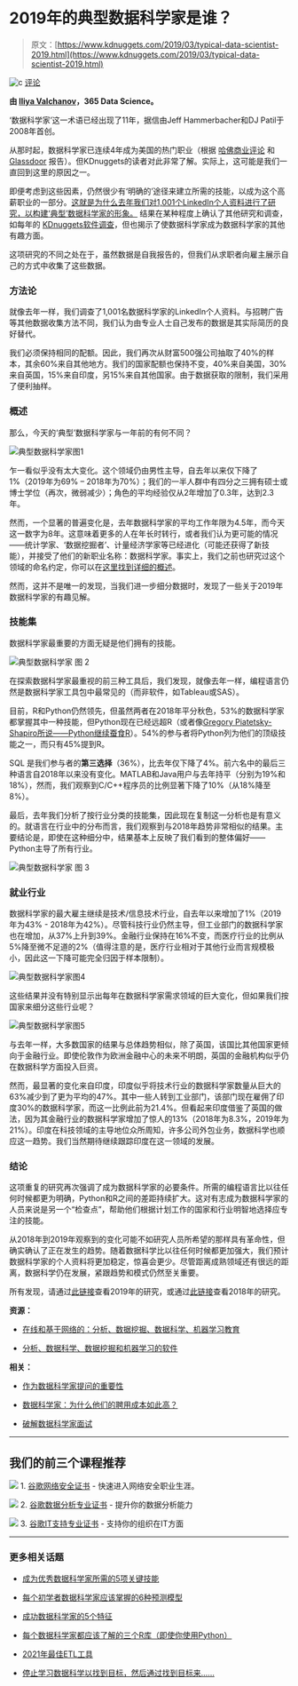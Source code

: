 # 2019年的典型数据科学家是谁？

> 原文：[https://www.kdnuggets.com/2019/03/typical-data-scientist-2019.html](https://www.kdnuggets.com/2019/03/typical-data-scientist-2019.html)

![c](../Images/3d9c022da2d331bb56691a9617b91b90.png) [评论](#comments)

**由 [Iliya Valchanov](https://www.kdnuggets.com/author/iliya-valchanov "Posts by Iliya Valchanov")，365 Data Science。**

‘数据科学家’这一术语已经出现了11年，据信由Jeff Hammerbacher和DJ Patil于2008年首创。

从那时起，数据科学家已连续4年成为美国的热门职业（根据 [哈佛商业评论](https://hbr.org/2012/10/data-scientist-the-sexiest-job-of-the-21st-century) 和 [Glassdoor](https://www.glassdoor.com/List/Best-Jobs-in-America-LST_KQ0,20.htm) 报告）。但KDnuggets的读者对此非常了解。实际上，这可能是我们一直回到这里的原因之一。

即便考虑到这些因素，仍然很少有‘明确的’途径来建立所需的技能，以成为这个高薪职业的一部分。[这就是为什么去年我们对1,001个LinkedIn个人资料进行了研究，以构建‘典型’数据科学家的形象。](https://www.kdnuggets.com/2017/12/research-1001-data-scientist-profiles.html) 结果在某种程度上确认了其他研究和调查，如每年的 [KDnuggets软件调查](https://www.kdnuggets.com/2018/05/poll-tools-analytics-data-science-machine-learning-results.html)，但也揭示了使数据科学家成为数据科学家的其他有趣方面。

这项研究的不同之处在于，虽然数据是自我报告的，但我们从求职者向雇主展示自己的方式中收集了这些数据。

### 方法论

就像去年一样，我们调查了1,001名数据科学家的LinkedIn个人资料。与招聘广告等其他数据收集方法不同，我们认为由专业人士自己发布的数据是其实际简历的良好替代。

我们必须保持相同的配额。因此，我们再次从财富500强公司抽取了40%的样本，其余60%来自其他地方。我们的国家配额也保持不变，40%来自美国，30%来自英国，15%来自印度，另15%来自其他国家。由于数据获取的限制，我们采用了便利抽样。

### 概述

那么，今天的‘典型’数据科学家与一年前的有何不同？

![典型数据科学家图1](../Images/4577248a730503ab2d0154f1d37d235f.png)

乍一看似乎没有太大变化。这个领域仍由男性主导，自去年以来仅下降了1%（2019年为69% – 2018年为70%）；我们的一半人群中有四分之三拥有硕士或博士学位（再次，微弱减少）；角色的平均经验仅从2年增加了0.3年，达到2.3年。

然而，一个显著的普遍变化是，去年数据科学家的平均工作年限为4.5年，而今天这一数字为8年。这意味着更多的人在年长时转行，或者我们认为更可能的情况——统计学家、‘数据挖掘者’、计量经济学家等已经进化（可能还获得了新技能），并接受了他们的新职业名称：数据科学家。事实上，我们之前也研究过这个领域的命名约定，你可以在[这里找到详细的概述](https://www.kdnuggets.com/2018/06/what-where-how-data-science.html)。

然而，这并不是唯一的发现，当我们进一步细分数据时，发现了一些关于2019年数据科学家的有趣见解。

### 技能集

数据科学家最重要的方面无疑是他们拥有的技能。

![典型数据科学家 图 2](../Images/0fcaffe07babe36ebbb9a4bb40166709.png)

在探索数据科学家最重视的前三种工具后，我们发现，就像去年一样，编程语言仍然是数据科学家工具包中最常见的（而非软件，如Tableau或SAS）。

目前，R和Python仍然领先，但虽然两者在2018年平分秋色，53%的数据科学家都掌握其中一种技能，但Python现在已经远超R（或者像[Gregory Piatetsky-Shapiro所说——Python继续蚕食R](https://www.kdnuggets.com/2018/05/poll-tools-analytics-data-science-machine-learning-results.html)）。54%的参与者将Python列为他们的顶级技能之一，而只有45%提到R。

SQL 是我们参与者的**第三选择**（36%），比去年仅下降了4%。前六名中的最后三种语言自2018年以来没有变化。MATLAB和Java用户与去年持平（分别为19%和18%），然而，我们观察到C/C++程序员的比例显著下降了10%（从18%降至8%）。

最后，去年我们分析了按行业分类的技能集，因此现在复制这一分析也是有意义的。就语言在行业中的分布而言，我们观察到与2018年趋势非常相似的结果。主要结论是，即使在这种细分中，结果基本上反映了我们看到的整体偏好——Python主导了所有行业。

![典型数据科学家 图 3](../Images/d18d1676b074caf6a64f9d6e1961a960.png)

### 就业行业

数据科学家的最大雇主继续是技术/信息技术行业，自去年以来增加了1%（2019年为43% - 2018年为42%）。尽管科技行业仍然主导，但工业部门的数据科学家也在增加，从37%上升到39%。金融行业保持在16%不变，而医疗行业的比例从5%降至微不足道的2%（值得注意的是，医疗行业相对于其他行业而言规模极小，因此这一下降可能完全归因于样本限制）。

![典型数据科学家图4](../Images/6a7cf61d1a752a3c53d00bbe53632ef4.png)

这些结果并没有特别显示出每年在数据科学家需求领域的巨大变化，但如果我们按国家来细分这些行业呢？

![典型数据科学家图5](../Images/dde935be04a43374e1415d412a34f903.png)

与去年一样，大多数国家的结果与总体趋势相似，除了英国，该国比其他国家更倾向于金融行业。即使伦敦作为欧洲金融中心的未来不明朗，英国的金融机构似乎仍在数据科学方面投入巨资。

然而，最显著的变化来自印度，印度似乎将技术行业的数据科学家数量从巨大的63%减少到了更为平均的47%。其中一些人转到工业部门，该部门现在雇佣了印度30%的数据科学家，而这一比例此前为21.4%。但看起来印度借鉴了英国的做法，因为其金融行业的数据科学家增加了惊人的13%（2018年为8.3%，2019年为21%）。印度在科技领域的主导地位众所周知，许多公司外包业务，数据科学也顺应这一趋势。我们当然期待继续跟踪印度在这一领域的发展。

### 结论

这项重复的研究再次强调了成为数据科学家的必要条件。所需的编程语言比以往任何时候都更为明确，Python和R之间的差距持续扩大。这对有志成为数据科学家的人员来说是另一个“检查点”，帮助他们根据计划工作的国家和行业明智地选择应专注的技能。

从2018年到2019年观察到的变化可能不如研究人员所希望的那样具有革命性，但确实确认了正在发生的趋势。随着数据科学比以往任何时候都更加强大，我们预计数据科学家的个人资料将更加稳定，惊喜会更少。尽管距离成熟领域还有很远的距离，数据科学仍在发展，紧跟趋势和模式仍然至关重要。

所有发现，请通过[此链接](https://365datascience.com/data-scientist-profile-2019/)查看2019年的研究，或通过[此链接](https://365datascience.com/research-into-1001-data-scientist-profiles/#11)查看2018年的研究。

**资源：**

+   [在线和基于网络的：分析、数据挖掘、数据科学、机器学习教育](https://www.kdnuggets.com/education/online.html)

+   [分析、数据科学、数据挖掘和机器学习的软件](https://www.kdnuggets.com/software/index.html)

**相关：**

+   [作为数据科学家提问的重要性](https://www.kdnuggets.com/2019/02/asking-great-questions-data-scientist.html)

+   [数据科学家：为什么他们的聘用成本如此高？](https://www.kdnuggets.com/2019/02/data-scientists-expensive-hire.html)

+   [破解数据科学家面试](https://www.kdnuggets.com/2019/01/cracking-data-scientist-interview.html)

* * *

## 我们的前三个课程推荐

![](../Images/0244c01ba9267c002ef39d4907e0b8fb.png) 1\. [谷歌网络安全证书](https://www.kdnuggets.com/google-cybersecurity) - 快速进入网络安全职业生涯。

![](../Images/e225c49c3c91745821c8c0368bf04711.png) 2\. [谷歌数据分析专业证书](https://www.kdnuggets.com/google-data-analytics) - 提升你的数据分析能力

![](../Images/0244c01ba9267c002ef39d4907e0b8fb.png) 3\. [谷歌IT支持专业证书](https://www.kdnuggets.com/google-itsupport) - 支持你的组织在IT方面

* * *

### 更多相关话题

+   [成为优秀数据科学家所需的5项关键技能](https://www.kdnuggets.com/2021/12/5-key-skills-needed-become-great-data-scientist.html)

+   [每个初学者数据科学家应该掌握的6种预测模型](https://www.kdnuggets.com/2021/12/6-predictive-models-every-beginner-data-scientist-master.html)

+   [成功数据科学家的5个特征](https://www.kdnuggets.com/2021/12/5-characteristics-successful-data-scientist.html)

+   [每个数据科学家都应该了解的三个R库（即使你使用Python）](https://www.kdnuggets.com/2021/12/three-r-libraries-every-data-scientist-know-even-python.html)

+   [2021年最佳ETL工具](https://www.kdnuggets.com/2021/12/mozart-best-etl-tools-2021.html)

+   [停止学习数据科学以找到目标，然后通过找到目标来……](https://www.kdnuggets.com/2021/12/stop-learning-data-science-find-purpose.html)
